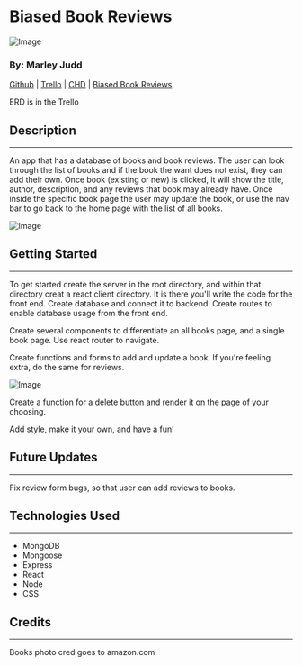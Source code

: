 # Biased Book Reviews

![Image](https://lh3.googleusercontent.com/hyRzZIn_G3aKtpP5mJfO9xybFefABdFAdX-xSJJ7Tk19gnB-ZfBUKsj-Tb_xzBRZk3HVa57OhfIXh5ONV8jil5h4FkaRhGzdQz6gzbeAmKdBAYpColf807TnwQvfsHCjt8meKiAlg0g2JfeavJx-KW_LQz9ztAi-hXnqUkgi-esbG3pR0uXbXmzrjO9apb9oxEJaSl-nfUxyoLppZBNlpOMLUroOy8_Tq6DrpiM-kpT4vo7zo5WE0j-onVlaW26jM_pjhKNBTTm_2lJ_7rQ0i3Dfklk0BIuxyMTC53JEEQ4qBwzUI64-oLXnFVVcaWuGU2aBOQ7otKVnnZaX1sOdYctzDypVBsDwSoM4nXBcAggm5qgzxueZDaiE4zjb-IYAkqvzke7LxPi75R7JNNCpY0KtuqPVORbjoP4CK-MlDvV1IOf_jgta2tm3-2xJ0102RBHfVjltBWvZG0RFvmtqWSaD4gM1_FvOPhHwoUHlDQTff3z660KW7-GmtlQ0Vdzlahy9H9zormZO3wMJTn3XaeuXnkIt9S6woCdjBvvtlnwVGNICKJYtIdUtBAh3CqF2LVSBGyytZ20xgc1kgU7olF2M1Q1owM2j0f-RCM-W1HuxkmnSm9ewcADG4YmzpQkJmuma6y4OW6o7qIZ72MAQTWV6LOFPJjmg2E0ha2hZ-Wzf1hF8iOUxRv6ckPwSPp2mOWypwYH5MA6NWBOGv3jzMzpdOjbU-BTpB-weKNSstKDk7rM6iYkxD9kdL4HmeA8ceBoXvsr_NHNdCV1ERb-jjijeEIr3ZJbMS2oH6Tt3xAP0xPsYNuQFaoRcbbNb3EcnRBSRgNUSAQT_MDQQpEC20lQQPCsz7Eqy-r4FZk3TGTVwFbKazky7CdAJX-i8yImgoSvUSOrFzxaNy0ZkBwIAVAbMbrIyJ8TiKeoL1gNL-AtaNuGSVA=w1560-h789-no?authuser=0)

### By: Marley Judd

[Github](https://github.com/marmaeju/biased_book_reviews) | [Trello](https://trello.com/invite/b/Pn8hrW8c/ATTI31aa92c893c30286e458d0e54d96fc0aF62595F2/biasedbookreviews) | [CHD](https://lucid.app/lucidchart/8796e12e-4a9e-4825-814e-3b08417da54b/edit?invitationId=inv_f456c490-ba84-46e8-ab10-35c2136e0c3d) | [Biased Book Reviews](https://biased-book-reviews.herokuapp.com/)

ERD is in the Trello

## Description

---

An app that has a database of books and book reviews. The user can look through the list of books and if the book the want does not exist, they can add their own. Once book (existing or new) is clicked, it will show the title, author, description, and any reviews that book may already have. Once inside the specific book page the user may update the book, or use the nav bar to go back to the home page with the list of all books.

![Image](https://lh3.googleusercontent.com/CEhEhgBRfmZfrc1N4Z9XreEu-6lsdGeUTVl4ILvO5_xXMMpNFVBlfRuyzxGp_s57NGgCEvcMZv-X3Vh0C39cdChu3tJZx8ghBTkQ35NMYnSd9MRhfZM971Ajm_JoOdINhowqmpFg9VppBn9VZSiLzqx347zcaI9H0CfjvAx-_gcIvLJKJM9AUX8fQiOzoW8YyjQbR-6MPhLwy0ABOmqIB5I7QCyIOZk8wWJp3IMiwLUeOoAGWrCDUYkLXG_2kEZ9qavs_jkOJpA3rDf37VDGdlnsHVXHIzskSA9TfZOXGI1srRV9YzTEqTFIkYvwQTyOY7Iok0IdwIeBvZubmw-XOyNeCpq77LorJnzDs5VsrzIk87JuYFnA8aIE1_S-YjMOASORJgo8dDcL99VIqaTGzwpYpsydKPjTvhFmSFVBRLlbmqWWfOI8r5HA9KliIG5Zzdhq5lF86PEmHYxrNCxpLFj71vJGVd8XuMcSQ8QRZRun8LLx70KcnuJPFOwowzq5W-oafZjjOwmzFa0SsugE-5Q_XKXnvmOsun4pkQ3D6bq0uvylLnWUl_4uiL7SyHZ62cAtLwSX6OZjEW3naVycC6YGWie2p-cQ5hAYtlhlQo3A2vyf6r4mDH9xCEJGAKbYNtOCDDE45Y-Lerqh7WcGgZ2Hxtis_HWgU6lovuVL6ssGG7FMwUwAeFWOiKcIss5PIEndu0XN0rcKDDn4ssqYc9MCJakmL1TSYWigvLl64-BPEzC9wsCNAVVePqknLFrvwgv61ApHJ0H8Ci2tMmkv0MffSAqhfaZPSZyZ1fP0U-E1TfKUrmjPmGWYua8jMGgogQJTLUEb025vQTlvkIqVrrd-ydgBfUKlqKlnFhwlI5JsPreBOYDceI9McwasvT-NTeLx4BLuqDUhgYNPq0ACouBmbXvacbaFwIzKxynqJLQ5ex0Sag=w1560-h604-no?authuser=0)

## Getting Started

---

To get started create the server in the root directory, and within that directory creat a react client directory. It is there you'll write the code for the front end. Create database and connect it to backend. Create routes to enable database usage from the front end.

Create several components to differentiate an all books page, and a single book page. Use react router to navigate.

Create functions and forms to add and update a book. If you're feeling extra, do the same for reviews.

![Image](https://lh3.googleusercontent.com/4KYw57fMEk0gOvfOfYWbyHs2DnapF8xGhSQZBqevap727uADc72L4I6zgVYPUmMpSJiQSGLVW-tbtwL77OJJt149mRr2P-6QkAND16t880o6-ooagxx8YayLR-SA0JLJ773MOLSRJsZ-RlixXCJaVWBDG7BUP4PpEYllpwLJyAxeSJL2FwpWvis6DAyCwIQoTZV2izOhbWf0OVsJyy1kUTMv-L6drqynEH9uGz3QG2s22Qm0hyXBsRh_U7CiuRA8kJ1KCJIeX3FpZVUDkeAoQHTo41TvXoapAWZC58m83B5u2fL8Pa-1wIqoLwyysD6OOQ4OlPz-Rtlz5vmYjGm1d_zL2SRCk_DMhNk0nNlsny2QX3WmymzrNg7_FJrSw3mOQ5c0WeZ9rnDq1mybRjuvrLzQpPGk61vgzdnWAUmlzUnYmCjTJZJHVjMrZaTQvjT1bc0ijfodg14Y_DpiKazSzCuTMCh1HZ1nIeS0V0CzbwxMWFOMvt3TBVxYNj0ZQ_ho8x31rVMMAP4YFnhwVlSrT_-1WGFijTHH94wvBjI0KnbpJ02JrcfSIKOZNOdRHMFJKTJAGBiLTuYhQuLIrOeqzbakzTG7DNpAIRrQy9sm06IIKrnyx45F-LAvx4rwKgzFl0X7kHn7R1M5NmkGqGVc_phlT9evgDy-fgqcw_m-a4INRl-BY-zM_XvGDiu6OKuLMmq7zkHJhYlMxYR2DINclmPXSdJ33N_Eftkawelu7XGRicSs0y_k__hI3IB0K9M8RAYq7_N9KaGe0iZd2ZCVniqU1cisnXJ5BFM86NA3At4DHMh9ATdcEGmxWHipaSTYPJMoYg7-H7MnBwGJXaD2iMfSshHHbj72cPq1boabvUke3f7TNX5uEqYrMRw1FSBfPJm_YbfMVaEB9y_UWGyKPVT_ks0eBVHKHEVAi-JnS_aMqEp1PQ=w1560-h595-no?authuser=0)

Create a function for a delete button and render it on the page of your choosing.

Add style, make it your own, and have a fun!

## Future Updates

---

Fix review form bugs, so that user can add reviews to books.

## Technologies Used

---

- MongoDB
- Mongoose
- Express
- React
- Node
- CSS

## Credits

---

Books photo cred goes to amazon.com
